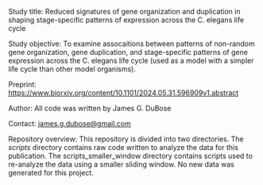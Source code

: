 Study title: Reduced signatures of gene organization and duplication in shaping stage-specific patterns of expression across the C. elegans life cycle

Study objective: To examine assocaitions between patterns of non-random gene organization, gene duplication, and stage-specific patterns of gene expression across the C. elegans life cycle (used as a model with a simpler life cycle than other model organisms). 

Preprint: https://www.biorxiv.org/content/10.1101/2024.05.31.596909v1.abstract

Author: All code was written by James G. DuBose

Contact: james.g.dubose@gmail.com

Repository overview: This repository is divided into two directories. The <i>scripts</i> directory contains raw code written to analyze the data for this publication. The scripts_smaller_window directory contains scripts used to re-analyze the data using a smaller sliding window. No new data was generated for this project. 
